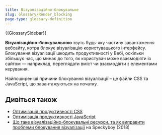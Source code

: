 ```yaml
---
title: Візуалізаційно-блокувальне
slug: Glossary/Render_blocking
page-type: glossary-definition
---
```


{{GlossarySidebar}}

**Візуалізаційно-блокувальною** звуть будь-яку частину завантаження вебсайту, котра блокує візуалізацію користувацького інтерфейсу. Блокування візуалізації шкодить продуктивності у Вебі, оскільки збільшує час, що минає до того, як користувач може взаємодіяти із сайтом — наприклад, переглядати вміст чи взаємодіяти з елементами керування.

Найпоширеніші причини блокування візуалізації – це файли CSS та JavaScript, що завантажуються на початку.

## Дивіться також

- [Оптимізація продуктивності CSS](/uk/docs/Learn/Performance/CSS)
- [Оптимізація продуктивності JavaScript](/uk/docs/Learn/Performance/JavaScript)
- [Що таке візуалізаційно-блокувальні ресурси, та як виправити проблеми блокування візуалізації](https://speckyboy.com/render-blocking/) на Speckyboy (2018)
